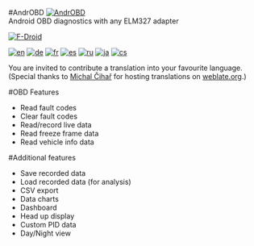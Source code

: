 #AndrOBD  [![AndrOBD](https://f-droid.org/repo/icons/com.fr3ts0n.ecu.gui.androbd.10305.png)](https://f-droid.org/repository/browse/?fdfilter=AndrOBD&fdid=com.fr3ts0n.ecu.gui.androbd)    
Android OBD diagnostics with any ELM327 adapter

[![F-Droid](https://f-droid.org/wiki/images/0/06/F-Droid-button_get-it-on.png)](https://f-droid.org/repository/browse/?fdfilter=AndrOBD&fdid=com.fr3ts0n.ecu.gui.androbd)

[![en](https://hosted.weblate.org/widgets/androbd/en/shields-badge.svg)](https://hosted.weblate.org/projects/androbd/strings/en/)
[![de](https://hosted.weblate.org/widgets/androbd/de/shields-badge.svg)](https://hosted.weblate.org/projects/androbd/strings/de/)
[![fr](https://hosted.weblate.org/widgets/androbd/fr/shields-badge.svg)](https://hosted.weblate.org/projects/androbd/strings/fr/)
[![es](https://hosted.weblate.org/widgets/androbd/es/shields-badge.svg)](https://hosted.weblate.org/projects/androbd/strings/es/)
[![ru](https://hosted.weblate.org/widgets/androbd/ru/shields-badge.svg)](https://hosted.weblate.org/projects/androbd/strings/ru/)
[![ja](https://hosted.weblate.org/widgets/androbd/ja/shields-badge.svg)](https://hosted.weblate.org/projects/androbd/strings/ja/)
[![cs](https://hosted.weblate.org/widgets/androbd/cs/shields-badge.svg)](https://hosted.weblate.org/projects/androbd/strings/cs/)

You are invited to contribute a translation into your favourite language. 
(Special thanks to [Michal Čihař](https://github.com/nijel) for hosting translations on [weblate.org](http://weblate.org/).)

#OBD Features
* Read fault codes
* Clear fault codes
* Read/record live data
* Read freeze frame data
* Read vehicle info data

#Additional features
* Save recorded data
* Load recorded data (for analysis)
* CSV export
* Data charts
* Dashboard
* Head up display
* Custom PID data
* Day/Night view

